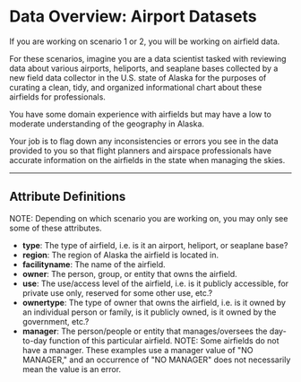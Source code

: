 # Data Overview: Airport Datasets

If you are working on scenario 1 or 2, you will be working on airfield data.

For these scenarios, imagine you are a data scientist tasked with reviewing data about various airports, heliports, and seaplane bases collected by a new field data collector in the U.S. state of Alaska for the purposes of curating a clean, tidy, and organized informational chart about these airfields for professionals.

You have some domain experience with airfields but may have a low to moderate understanding of the geography in Alaska. 

Your job is to flag down any inconsistencies or errors you see in the data provided to you so that flight planners and airspace professionals have accurate information on the airfields in the state when managing the skies.

---

## **Attribute Definitions**
NOTE: Depending on which scenario you are working on, you may only see some of these attributes.
- **type**: The type of airfield, i.e. is it an airport, heliport, or seaplane base?
- **region**: The region of Alaska the airfield is located in.
- **facilityname**: The name of the airfield.
- **owner**: The person, group, or entity that owns the airfield.
- **use**: The use/access level of the airfield, i.e. is it publicly accessible, for private use only, reserved for some other use, etc.?
- **ownertype**: The type of owner that owns the airfield, i.e. is it owned by an individual person or family, is it publicly owned, is it owned by the government, etc.?
- **manager**: The person/people or entity that manages/oversees the day-to-day function of this particular airfield. NOTE: Some airfields do not have a manager. These examples use a manager value of "NO MANAGER," and an occurrence of "NO MANAGER" does not necessarily mean the value is an error.
